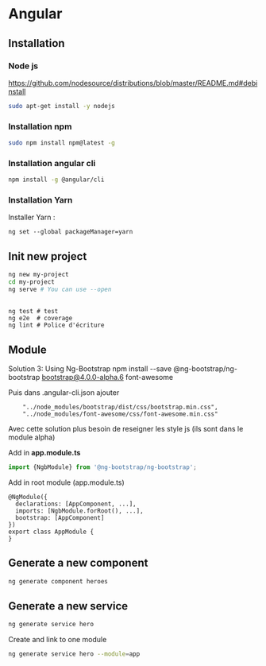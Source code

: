 # Angular


## Installation

### Node js
https://github.com/nodesource/distributions/blob/master/README.md#debinstall

```bash
sudo apt-get install -y nodejs
```

### Installation npm
```bash
sudo npm install npm@latest -g
```

### Installation angular cli
```bash
npm install -g @angular/cli
```

### Installation Yarn
Installer Yarn :
```
ng set --global packageManager=yarn
```

## Init new project
```bash
ng new my-project
cd my-project
ng serve # You can use --open
```

##
```
ng test # test
ng e2e  # coverage
ng lint # Police d'écriture
```

## Module

Solution 3: Using Ng-Bootstrap
npm install --save @ng-bootstrap/ng-bootstrap bootstrap@4.0.0-alpha.6 font-awesome

Puis dans .angular-cli.json ajouter
```
    "../node_modules/bootstrap/dist/css/bootstrap.min.css",
    "../node_modules/font-awesome/css/font-awesome.min.css"
```

Avec cette solution plus besoin de reseigner les style js (ils sont dans le module alpha)



Add in **app.module.ts**

```python
import {NgbModule} from '@ng-bootstrap/ng-bootstrap';
```

Add in root module (app.module.ts)
```
@NgModule({
  declarations: [AppComponent, ...],
  imports: [NgbModule.forRoot(), ...],
  bootstrap: [AppComponent]
})
export class AppModule {
}
```

## Generate a new component
```bash
ng generate component heroes
```


## Generate a new service
```bash
ng generate service hero
```
Create and link to one module
```bash
ng generate service hero --module=app
```
